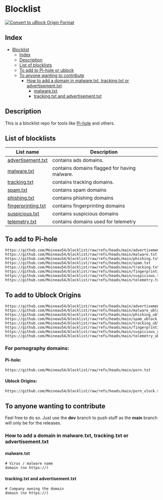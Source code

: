 # Blocklist

[![Convert to uBlock Origin Format](https://github.com/Moineau54/blocklist/actions/workflows/convert-ublock.yml/badge.svg)](https://github.com/Moineau54/blocklist/actions/workflows/convert-ublock.yml)

## Index

- [Blocklist](#blocklist)
  - [Index](#index)
  - [Description](#description)
  - [List of blocklists](#list-of-blocklists)
  - [To add to Pi-hole or ublock](#to-add-to-pi-hole-or-ublock)
  - [To anyone wanting to contribute](#to-anyone-wanting-to-contribute)
    - [How to add a domain in malware.txt, tracking.txt or advertisement.txt](#how-to-add-a-domain-in-malwaretxt-trackingtxt-or-advertisementtxt)
      - [malware.txt](#malwaretxt)
      - [tracking.txt and advertisement.txt](#trackingtxt-and-advertisementtxt)

## Description

This is a blocklist repo for tools like [Pi-hole](https://docs.pi-hole.net/) and others.

## List of blocklists

| List name | Description |
|---|---|
| [advertisement.txt](advertisment.txt) | contains ads domains. |
| [malware.txt](malware.txt) | contains domains flagged for having malware. |
| [tracking.txt](tracking.txt) | contains tracking domains. |
| [spam.txt](spam.txt) | contains spam domains |
| [phishing.txt](phishing.txt) | contains phishing domains |
| [fingerprinting.txt](fingerprinting.txt) | contains fingerprinting domains |
| [suspicious.txt](suspicious.txt) | contains suspicious domains |
| [telemetry.txt](telemetry.txt) | contains domains used for telemetry |

## To add to Pi-hole

```shell
https://github.com/Moineau54/blocklist/raw/refs/heads/main/advertisement.txt
https://github.com/Moineau54/blocklist/raw/refs/heads/main/malware.txt
https://github.com/Moineau54/blocklist/raw/refs/heads/main/phishing.txt
https://github.com/Moineau54/blocklist/raw/refs/heads/main/spam.txt
https://github.com/Moineau54/blocklist/raw/refs/heads/main/tracking.txt
https://github.com/Moineau54/blocklist/raw/refs/heads/main/fingerprinting.txt
https://github.com/Moineau54/blocklist/raw/refs/heads/main/suspicious.txt
https://github.com/Moineau54/blocklist/raw/refs/heads/main/telemetry.txt
```

## To add to Ublock Origins

```shell
https://github.com/Moineau54/blocklist/raw/refs/heads/main/advertisement_ublock.txt
https://github.com/Moineau54/blocklist/raw/refs/heads/main/malware_ublock.txt
https://github.com/Moineau54/blocklist/raw/refs/heads/main/phishing_ublock.txt
https://github.com/Moineau54/blocklist/raw/refs/heads/main/spam_ublock.txt
https://github.com/Moineau54/blocklist/raw/refs/heads/main/tracking_ublock.txt
https://github.com/Moineau54/blocklist/raw/refs/heads/main/fingerprinting_ublock.txt
https://github.com/Moineau54/blocklist/raw/refs/heads/main/suspicious_ublock.txt
https://github.com/Moineau54/blocklist/raw/refs/heads/main/telemetry_ublock.txt
```

### For pornography domains:

#### Pi-hole:
```shell
https://github.com/Moineau54/blocklist/raw/refs/heads/main/porn.txt
```

#### Ublock Origins:
```shell
https://github.com/Moineau54/blocklist/raw/refs/heads/main/porn_ulock.txt
```

## To anyone wanting to contribute

Feel free to do so. Just use the **dev** branch to push stuff as the **main** branch will only be for the releases.

### How to add a domain in malware.txt, tracking.txt or advertisement.txt

#### malware.txt

```shell
# Virus / malware name
domain (no https://)
```

#### tracking.txt and advertisement.txt

```shell
# Company owning the domain
domain (no https://)
```
